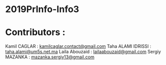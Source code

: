 # 2019PrInfo-Info3

# Contributors :
Kamil CAGLAR : kamilcaglar.contact@gmail.com
Taha ALAMI IDRISSI : taha.alami@um5s.net.ma
Laila Abouzaid : lailaabouzaid@gmail.com
Sergiy MAZANKA : mazanka.sergiy13@gmail.com
